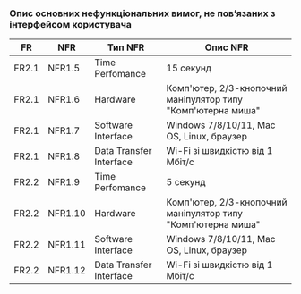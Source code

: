 ### Опис основних нефункціональних вимог, не пов’язаних з інтерфейсом користувача
|FR|NFR|Тип NFR|Опис NFR|
|-----|------|--------------------|---------------|
|FR2.1|NFR1.5|Time Perfomance|15 секунд|
|FR2.1|NFR1.6|Hardware|Комп'ютер, 2/3-кнопочний маніпулятор типу "Комп'ютерна миша"|
|FR2.1|NFR1.7|Software Interface|Windows 7/8/10/11, Mac OS, Linux, браузер|
|FR2.1|NFR1.8|Data Transfer Interface|Wi-Fi зі швидкістю від 1 Мбіт/с|
|FR2.2|NFR1.9|Time Perfomance|5 секунд|
|FR2.2|NFR1.10|Hardware|Комп'ютер, 2/3-кнопочний маніпулятор типу "Комп'ютерна миша"|
|FR2.2|NFR1.11|Software Interface|Windows 7/8/10/11, Mac OS, Linux, браузер|
|FR2.2|NFR1.12|Data Transfer Interface|Wi-Fi зі швидкістю від 1 Мбіт/с|





